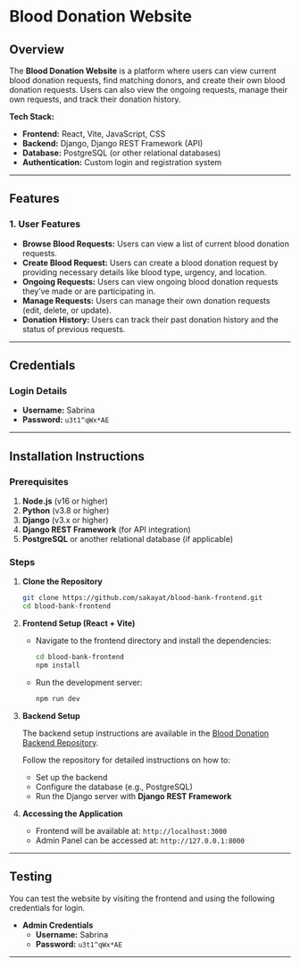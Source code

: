 # Blood Donation Website

## Overview

The **Blood Donation Website** is a platform where users can view current blood donation requests, find matching donors, and create their own blood donation requests. Users can also view the ongoing requests, manage their own requests, and track their donation history.

**Tech Stack:**
- **Frontend:** React, Vite, JavaScript, CSS
- **Backend:** Django, Django REST Framework (API)
- **Database:** PostgreSQL (or other relational databases)
- **Authentication:** Custom login and registration system
---

## Features

### 1. **User Features**
- **Browse Blood Requests:** Users can view a list of current blood donation requests.
- **Create Blood Request:** Users can create a blood donation request by providing necessary details like blood type, urgency, and location.
- **Ongoing Requests:** Users can view ongoing blood donation requests they’ve made or are participating in.
- **Manage Requests:** Users can manage their own donation requests (edit, delete, or update).
- **Donation History:** Users can track their past donation history and the status of previous requests.
---

## Credentials

### Login Details

- **Username:** Sabrina
- **Password:** `u3t1^qWx*AE`

---

## Installation Instructions

### Prerequisites
1. **Node.js** (v16 or higher)
2. **Python** (v3.8 or higher)
3. **Django** (v3.x or higher)
4. **Django REST Framework** (for API integration)
5. **PostgreSQL** or another relational database (if applicable)

### Steps

1. **Clone the Repository**
   ```bash
   git clone https://github.com/sakayat/blood-bank-frontend.git
   cd blood-bank-frontend
   ```

2. **Frontend Setup (React + Vite)**
   - Navigate to the frontend directory and install the dependencies:
     ```bash
     cd blood-bank-frontend
     npm install
     ```
   - Run the development server:
     ```bash
     npm run dev
     ```

3. **Backend Setup**

   The backend setup instructions are available in the [Blood Donation Backend Repository](https://github.com/sakayat/blood_bank_backend).

   Follow the repository for detailed instructions on how to:
   - Set up the backend
   - Configure the database (e.g., PostgreSQL)
   - Run the Django server with **Django REST Framework**

4. **Accessing the Application**
   - Frontend will be available at: `http://localhost:3000`
   - Admin Panel can be accessed at: `http://127.0.0.1:8000`

---

## Testing

You can test the website by visiting the frontend and using the following credentials for login.

- **Admin Credentials**
  - **Username:** Sabrina
  - **Password:** `u3t1^qWx*AE`

---
